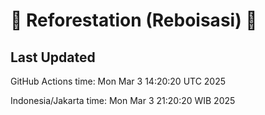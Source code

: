 
# 🌳 Reforestation (Reboisasi) 🌲

## Last Updated

GitHub Actions time: Mon Mar  3 14:20:20 UTC 2025

Indonesia/Jakarta time: Mon Mar  3 21:20:20 WIB 2025
